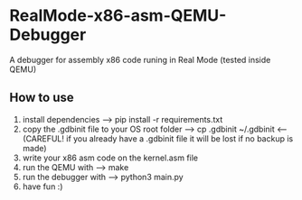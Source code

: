 # RealMode-x86-asm-QEMU-Debugger
A debugger for assembly x86 code runing in Real Mode (tested inside QEMU)

## How to use
1. install dependencies --> pip install -r requirements.txt
2. copy the .gdbinit file to your OS root folder --> cp .gdbinit ~/.gdbinit <-- (CAREFUL! if you already have a .gdbinit file it will be lost if no backup is made)
3. write your x86 asm code on the kernel.asm file
4. run the QEMU with --> make
5. run the debugger with --> python3 main.py
6. have fun :)
